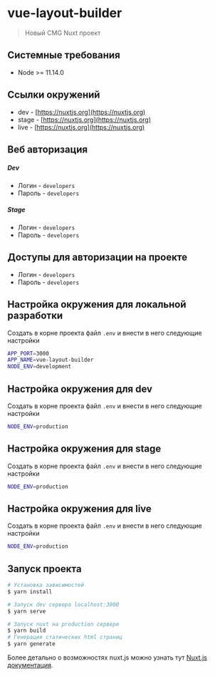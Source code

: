 # vue-layout-builder

> Новый CMG Nuxt проект

## Системные требования
* Node >= 11.14.0

## Ссылки окружений
* dev - [https://nuxtjs.org](https://nuxtjs.org)
* stage - [https://nuxtjs.org](https://nuxtjs.org)
* live - [https://nuxtjs.org](https://nuxtjs.org)

## Веб авторизация
##### Dev
* Логин - `developers`
* Пароль - `developers`

##### Stage
* Логин - `developers`
* Пароль - `developers`

## Доступы для авторизации на проекте
* Логин - `developers`
* Пароль - `developers`

## Настройка окружения для локальной разработки
Создать в корне проекта файл `.env` и внести в него следующие настройки
``` bash
APP_PORT=3000
APP_NAME=vue-layout-builder
NODE_ENV=development
```

## Настройка окружения для dev
Создать в корне проекта файл `.env` и внести в него следующие настройки
``` bash
NODE_ENV=production
```

## Настройка окружения для stage
Создать в корне проекта файл `.env` и внести в него следующие настройки
``` bash
NODE_ENV=production
```

## Настройка окружения для live
Создать в корне проекта файл `.env` и внести в него следующие настройки
``` bash
NODE_ENV=production
```

## Запуск проекта
``` bash
# Установка зависимостей
$ yarn install

# Запуск dev сервера localhost:3000
$ yarn serve

# Запуск nuxt на production сервере
$ yarn build
# Генерация статических html страниц
$ yarn generate
```

Более детально о возможностях nuxt.js можно узнать тут [Nuxt.js документация](https://nuxtjs.org).
